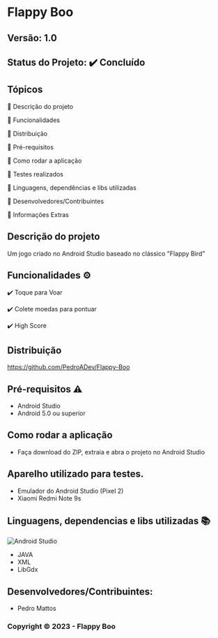 # Flappy Boo
## Versão: 1.0 
## Status do Projeto: ✔️ Concluído

## Tópicos
🔹 Descrição do projeto 

🔹 Funcionalidades

🔹 Distribuição

🔹 Pré-requisitos

🔹 Como rodar a aplicação

🔹 Testes realizados

🔹 Linguagens, dependências e libs utilizadas

🔹 Desenvolvedores/Contribuintes

🔹 Informações Extras


## Descrição do projeto
Um jogo criado no Android Studio baseado no clássico "Flappy Bird"

## Funcionalidades ⚙️
✔️ Toque para Voar

✔️ Colete moedas para pontuar

✔️ High Score

## Distribuição
https://github.com/PedroADev/Flappy-Boo

## Pré-requisitos ⚠️    
- Android Studio
- Android 5.0 ou superior 

## Como rodar a aplicação 
- Faça download do ZIP, extraia e abra o projeto no Android Studio

## Aparelho utilizado para testes.
- Emulador do Android Studio (Pixel 2)
- Xiaomi Redmi Note 9s

## Linguagens, dependencias e libs utilizadas 📚
![Android Studio](https://img.shields.io/badge/Android-3DDC84?style=for-the-badge&logo=android&logoColor=white)

- JAVA
- XML
- LibGdx

## Desenvolvedores/Contribuintes:
- Pedro Mattos

### Copyright ©️ 2023 - Flappy Boo
